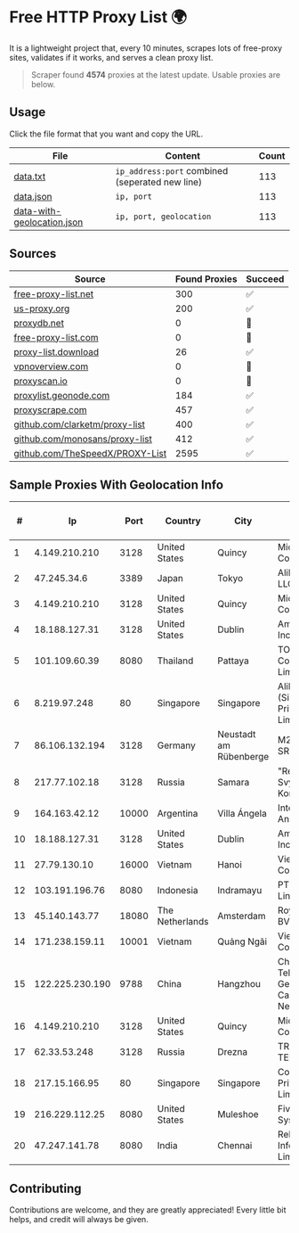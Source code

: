 
# Free HTTP Proxy List 🌍

It is a lightweight project that, every 10 minutes, scrapes lots of free-proxy sites, validates if it works, and serves a clean proxy list.


> Scraper found **4574** proxies at the latest update. Usable proxies are below.

## Usage

Click the file format that you want and copy the URL.


|File|Content|Count|
|----|-------|-----|
|[data.txt](https://raw.githubusercontent.com/themiralay/Proxy-List-World/master/data.txt)|`ip_address:port` combined (seperated new line)|113|
|[data.json](https://raw.githubusercontent.com/themiralay/Proxy-List-World/master/data.json)|`ip, port`|113|
|[data-with-geolocation.json](https://raw.githubusercontent.com/themiralay/Proxy-List-World/master/data-with-geolocation.json)|`ip, port, geolocation`|113|

## Sources

|Source|Found Proxies|Succeed|
|------|-------------|-------|
|[free-proxy-list.net](https://free-proxy-list.net)|300|✅|
|[us-proxy.org](https://www.us-proxy.org)|200|✅|
|[proxydb.net](http://proxydb.net)|0|🚫|
|[free-proxy-list.com](https://free-proxy-list.com/?page=&port=&type%5B%5D=http&type%5B%5D=https&up_time=0&search=Search)|0|🚫|
|[proxy-list.download](https://www.proxy-list.download/HTTP)|26|✅|
|[vpnoverview.com](https://vpnoverview.com/privacy/anonymous-browsing/free-proxy-servers)|0|🚫|
|[proxyscan.io](https://www.proxyscan.io)|0|🚫|
|[proxylist.geonode.com](https://proxylist.geonode.com/api/proxy-list?limit=300&page=1&sort_by=lastChecked&sort_type=desc&protocols=http,https)|184|✅|
|[proxyscrape.com](https://api.proxyscrape.com/v2/?request=displayproxies&protocol=http&timeout=10000&country=all&ssl=all&anonymity=all)|457|✅|
|[github.com/clarketm/proxy-list](https://raw.githubusercontent.com/clarketm/proxy-list/master/proxy-list-raw.txt)|400|✅|
|[github.com/monosans/proxy-list](https://raw.githubusercontent.com/monosans/proxy-list/main/proxies/http.txt)|412|✅|
|[github.com/TheSpeedX/PROXY-List](https://raw.githubusercontent.com/TheSpeedX/PROXY-List/master/http.txt)|2595|✅|


## Sample Proxies With Geolocation Info

|#|Ip|Port|Country|City|Internet Service Provider|
|-|--|----|-------|----|-------------------------|
|1|4.149.210.210|3128|United States|Quincy|Microsoft Corporation|
|2|47.245.34.6|3389|Japan|Tokyo|Alibaba Cloud LLC|
|3|4.149.210.210|3128|United States|Quincy|Microsoft Corporation|
|4|18.188.127.31|3128|United States|Dublin|Amazon.com, Inc.|
|5|101.109.60.39|8080|Thailand|Pattaya|TOT Public Company Limited|
|6|8.219.97.248|80|Singapore|Singapore|Alibaba Cloud (Singapore) Private Limited|
|7|86.106.132.194|3128|Germany|Neustadt am Rübenberge|M247 Europe SRL|
|8|217.77.102.18|3128|Russia|Samara|"Region Svyaz Konsalt" LLC|
|9|164.163.42.12|10000|Argentina|Villa Ángela|Interret Villa Angela SRL|
|10|18.188.127.31|3128|United States|Dublin|Amazon.com, Inc.|
|11|27.79.130.10|16000|Vietnam|Hanoi|Viettel Corporation|
|12|103.191.196.76|8080|Indonesia|Indramayu|PT Pangkalan Lintas Data|
|13|45.140.143.77|18080|The Netherlands|Amsterdam|RoyaleHosting BV|
|14|171.238.159.11|10001|Vietnam|Quảng Ngãi|Viettel Corporation|
|15|122.225.230.190|9788|China|Hangzhou|China Telecom Next Generation Carrier Network|
|16|4.149.210.210|3128|United States|Quincy|Microsoft Corporation|
|17|62.33.53.248|3128|Russia|Drezna|TRANS-TELECOM|
|18|217.15.166.95|80|Singapore|Singapore|Contabo Asia Private Limited|
|19|216.229.112.25|8080|United States|Muleshoe|Five Area Systems, LLC|
|20|47.247.141.78|8080|India|Chennai|Reliance Jio Infocomm Limited|



## Contributing

Contributions are welcome, and they are greatly appreciated! Every
little bit helps, and credit will always be given.

